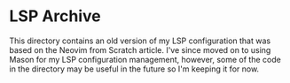 # LSP Archive

This directory contains an old version of my LSP configuration that was based
on the Neovim from Scratch article. I've since moved on to using Mason for my
LSP configuration management, however, some of the code in the directory may be
useful in the future so I'm keeping it for now.
